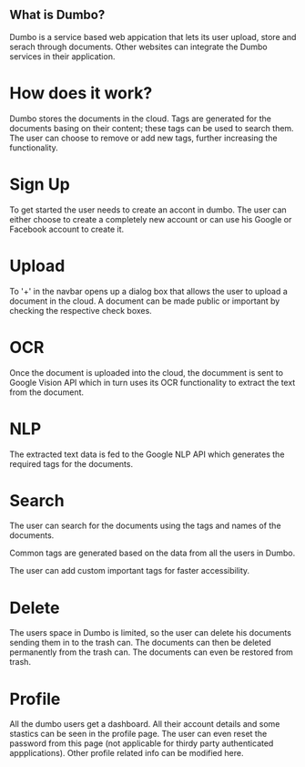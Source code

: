 ## What is Dumbo?

Dumbo is a service based web appication that lets its user upload, store and serach through documents. Other websites can integrate the Dumbo services in their application.

# How does it work?

Dumbo stores the documents in the cloud. Tags are generated for the documents basing on their content; these tags can be used to search them. 
The user can choose to remove or add new tags, further increasing the functionality.

# Sign Up
To get started the user needs to create an accont in dumbo. 
The user can either choose to create a completely new account or can use his Google or Facebook account to create it.

# Upload
To '+' in the navbar opens up a dialog box that allows the user to upload a document in the cloud. 
A document can be made public or important by checking the respective check boxes.

# OCR
Once the document is uploaded into the cloud, the documment is sent to Google Vision API which in turn uses its OCR functionality to extract the text from the document.

# NLP
The extracted text data is fed to the Google NLP API which generates the required tags for the documents.

# Search 
The user can search for the documents using the tags and names of the documents. 

Common tags are generated based on the data from all the users in Dumbo.

The user can add custom important tags for faster accessibility.

# Delete
The users space in Dumbo is limited, so the user can delete his documents sending them in to the trash can. 
The documents can then be deleted permanently from the trash can.
The documents can even be restored from trash.

# Profile
All the dumbo users get a dashboard. All their account details and some stastics can be seen in the profile page.
The user can even reset the password from this page (not applicable for thirdy party authenticated appplications).
Other profile related info can be modified here.
